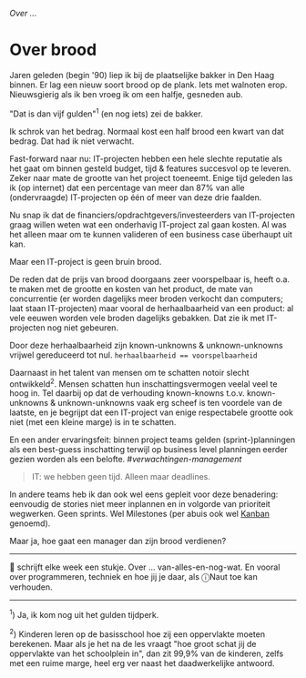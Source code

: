*Over ...*

# Over brood

Jaren geleden (begin '90) liep ik bij de plaatselijke bakker in Den Haag binnen. Er lag een nieuw soort brood op de plank. Iets met walnoten erop. Nieuwsgierig als ik ben vroeg ik om een halfje, gesneden aub.

"Dat is dan vijf gulden"<sup>1</sup> (en nog iets) zei de bakker.

Ik schrok van het bedrag. Normaal kost een half brood een kwart van dat bedrag. Dat had ik niet verwacht.

Fast-forward naar nu: IT-projecten hebben een hele slechte reputatie als het gaat om binnen gesteld budget, tijd & features succesvol op te leveren. Zeker naar mate de grootte van het project toeneemt. Enige tijd geleden las ik (op internet) dat een percentage van meer dan 87% van alle (ondervraagde) IT-projecten op één of meer van deze drie faalden.

Nu snap ik dat de financiers/opdrachtgevers/investeerders van IT-projecten graag willen weten wat een onderhavig IT-project zal gaan kosten. Al was het alleen maar om te kunnen valideren of een business case überhaupt uit kan. 

Maar een IT-project is geen bruin brood.

De reden dat de prijs van brood doorgaans zeer voorspelbaar is, heeft o.a. te maken met de grootte en kosten van het product, de mate van concurrentie (er worden dagelijks meer broden verkocht dan computers; laat staan IT-projecten) maar vooral de herhaalbaarheid van een product: al vele eeuwen worden vele broden dagelijks gebakken. Dat zie ik met IT-projecten nog niet gebeuren. 

Door deze herhaalbaarheid zijn known-unknowns & unknown-unknowns vrijwel gereduceerd tot nul. `herhaalbaarheid == voorspelbaarheid`

Daarnaast in het talent van mensen om te schatten notoir slecht ontwikkeld<sup>2</sup>. Mensen schatten hun inschattingsvermogen veelal veel te hoog in. Tel daarbij op dat de verhouding known-knowns t.o.v. known-unknowns & unknown-unknowns vaak erg scheef is ten voordele van de laatste, en je begrijpt dat een IT-project van enige respectabele grootte ook niet (met een kleine marge) is in te schatten.

En een ander ervaringsfeit: binnen project teams gelden (sprint-)planningen als een best-guess inschatting terwijl op business level planningen eerder gezien worden als een belofte. \#*verwachtingen-management*

> IT: we hebben geen tijd. Alleen maar deadlines.

In andere teams heb ik dan ook wel eens gepleit voor deze benadering: eenvoudig de stories niet meer inplannen en in volgorde van prioriteit wegwerken. Geen sprints. Wel Milestones (per abuis ook wel [Kanban](https://nl.wikipedia.org/wiki/Kanban) genoemd).

Maar ja, hoe gaat een manager dan zijn brood verdienen?


---

🍐 schrijft elke week een stukje. Over ... van-alles-en-nog-wat. 
En vooral over programmeren, techniek en hoe jij je daar, als &#9432;Naut toe kan verhouden.

---

<sup>1</sup>) Ja, ik kom nog uit het gulden tijdperk.

<sup>2</sup>) Kinderen leren op de basisschool hoe zij een oppervlakte moeten berekenen. Maar als je het na de les vraagt "hoe groot schat jij de oppervlakte van het schoolplein in", dan zit 99,9% van de kinderen, zelfs met een ruime marge, heel erg ver naast het daadwerkelijke antwoord.
